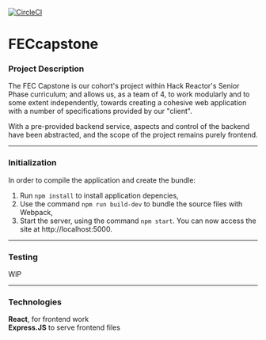 [![CircleCI](https://circleci.com/gh/TeamClassix/FECcapstone.svg?style=shield)](https://circleci.com/gh/TeamClassix/FECcapstone)

# FECcapstone

### Project Description
The FEC Capstone is our cohort's project within Hack Reactor's Senior Phase curriculum; and allows us, as a team of 4, to work modularly and to some extent independently, towards creating a cohesive web application with a number of specifications provided by our "client".

With a pre-provided backend service, aspects and control of the backend have been abstracted, and the scope of the project remains purely frontend.
____________
### Initialization

In order to compile the application and create the bundle:
1. Run `npm install` to install application depencies,
2. Use the command `npm run build-dev` to bundle the source files with Webpack,
3. Start the server, using the command `npm start`. You can now access the site at http://localhost:5000.
__________
### Testing
WIP
__________
### Technologies
**React**, for frontend work\
**Express.JS** to serve frontend files
